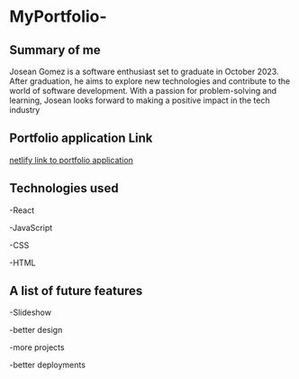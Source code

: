 # MyPortfolio-

## Summary of me 
Josean Gomez is a software enthusiast set to graduate in October 2023. After graduation, he aims to explore new technologies and contribute to  the world of software development. With a passion for problem-solving and learning, Josean looks forward to making a positive impact in the tech industry


## Portfolio application Link
[netlify link to portfolio application](https://portfoliojosean.netlify.app/)

## Technologies used
-React

-JavaScript

-CSS

-HTML

## A list of future features
-Slideshow

-better design 

-more  projects

-better deployments
